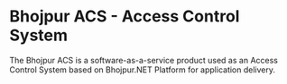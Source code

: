 # Bhojpur ACS - Access Control System
The Bhojpur ACS is a software-as-a-service product used as an Access Control System based on Bhojpur.NET Platform for application delivery.
